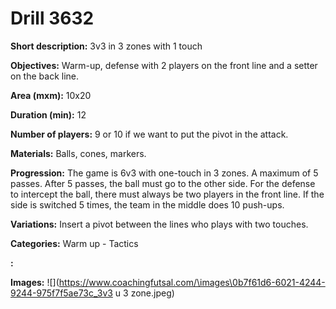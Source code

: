 # Drill 3632

**Short description:**
3v3 in 3 zones with 1 touch

**Objectives:**
Warm-up, defense with 2 players on the front line and a setter on the back line.

**Area (mxm):**
10x20

**Duration (min):**
12

**Number of players:**
9 or 10 if we want to put the pivot in the attack.

**Materials:**
Balls, cones, markers.

**Progression:**
The game is 6v3 with one-touch in 3 zones. A maximum of 5 passes. After 5 passes, the ball must go to the other side. For the defense to intercept the ball, there must always be two players in the front line. If the side is switched 5 times, the team in the middle does 10 push-ups.

**Variations:**
Insert a pivot between the lines who plays with two touches.

**Categories:**
Warm up - Tactics

**:**


**Images:**
![](https://www.coachingfutsal.com/\images\0b7f61d6-6021-4244-9244-975f7f5ae73c_3v3 u 3 zone.jpeg)

